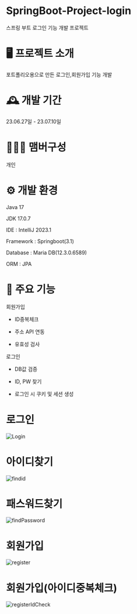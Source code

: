 # SpringBoot-Project-login
스프링 부트 로그인 기능 개발 프로젝트

# 🖥️ 프로젝트 소개
포트폴리오용으로 만든 로그인,회원가입 기능 개발

# 🕰️ 개발 기간
23.06.27일 - 23.07.10일

# 🧑‍🤝‍🧑 맴버구성
개인

# ⚙️ 개발 환경
Java 17

JDK 17.0.7

IDE : IntelliJ 2023.1

Framework : Springboot(3.1)

Database : Maria DB(12.3.0.6589)

ORM : JPA

# 📌 주요 기능
회원가입

- ID중복체크

- 주소 API 연동

- 유효성 검사

  
로그인 

- DB값 검증

- ID, PW 찾기

- 로그인 시 쿠키 및 세션 생성

# 로그인
![Login](https://github.com/LeeHwaYoung4017/stock_login/assets/60992748/3cd41978-8454-4e34-aa35-97dd65640de4)

# 아이디찾기
![findid](https://github.com/LeeHwaYoung4017/stock_login/assets/60992748/8018913b-6331-471b-b465-9d019661c33d)

# 패스워드찾기
![findPassword](https://github.com/LeeHwaYoung4017/stock_login/assets/60992748/d45d80d7-72fc-4f39-a04b-9f6fd7c2bc79)

# 회원가입
![register](https://github.com/LeeHwaYoung4017/stock_login/assets/60992748/69fdbd23-6d03-4bf9-be51-77b27a8b3bf0)

# 회원가입(아이디중복체크)
![registerIdCheck](https://github.com/LeeHwaYoung4017/stock_login/assets/60992748/d7596ccd-85b1-4121-b381-7be524c93725)
